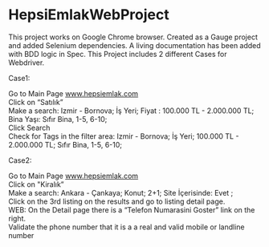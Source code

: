 # HepsiEmlakWebProject

This project works on Google Chrome browser. Created as a Gauge project and added Selenium dependencies. A living documentation has been added with BDD logic in Spec. This Project includes 2 different Cases for Webdriver.

Case1:  <br/>

Go to Main Page www.hepsiemlak.com <br/>
Click on “Satılık”  <br/>
Make a search: Izmir - Bornova; İş Yeri; Fiyat : 100.000 TL - 2.000.000 TL; Bina Yaşı: Sıfır Bina, 1-5, 6-10;  <br/>
Click Search  <br/>
Check for Tags in the filter area: Izmir - Bornova; İş Yeri; 100.000 TL - 2.000.000 TL; Sıfır Bina, 1-5, 6-10;  <br/>


Case2:  <br/>

Go to Main Page www.hepsiemlak.com  <br/>
Click on "Kiralık”  <br/>
Make a search: Ankara - Çankaya; Konut; 2+1; Site İçerisinde: Evet ;  <br/>
Click on the 3rd listing on the results and go to listing detail page.  <br/>
WEB: On the Detail page there is a “Telefon Numarasini Goster” link on the right.  <br/>
Validate the phone number that it is a a real and valid mobile or landline number <br/>
